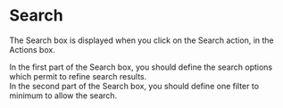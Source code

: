 <!--
parent:
    title: Manage_Roles
author:
    - 'Jérôme Bogaerts'
created_at: '2012-04-18 17:02:18'
updated_at: '2013-03-13 14:34:18'
tags:
    - 'Manage Roles'
-->

Search
======

The Search box is displayed when you click on the Search action, in the Actions box.

In the first part of the Search box, you should define the search options which permit to refine search results.\
In the second part of the Search box, you should define one filter to minimum to allow the search.

